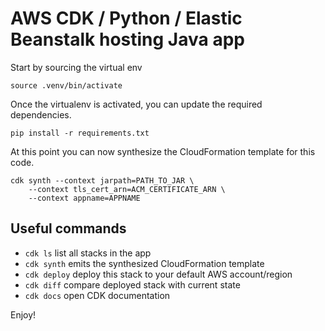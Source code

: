 # AWS CDK / Python / Elastic Beanstalk hosting Java app

Start by sourcing the virtual env
```
source .venv/bin/activate
```

Once the virtualenv is activated, you can update the required dependencies.

```
pip install -r requirements.txt
```

At this point you can now synthesize the CloudFormation template for this code.

```
cdk synth --context jarpath=PATH_TO_JAR \
    --context tls_cert_arn=ACM_CERTIFICATE_ARN \
    --context appname=APPNAME
```

## Useful commands

 * `cdk ls`          list all stacks in the app
 * `cdk synth`       emits the synthesized CloudFormation template
 * `cdk deploy`      deploy this stack to your default AWS account/region
 * `cdk diff`        compare deployed stack with current state
 * `cdk docs`        open CDK documentation

Enjoy!

